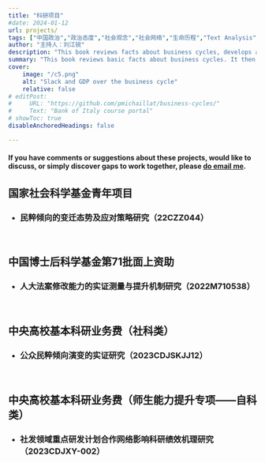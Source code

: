 ```yaml
---
title: "科研项目" 
#date: 2024-01-12
url: projects/
tags: ["中国政治","政治态度","社会观念","社会网络","生命历程","Text Analysis","科技管理","比较政治","量化研究方法","计算社会科学","时空演变","Cohort"]
author: "主持人：刘江锐"
description: "This book reviews facts about business cycles, develops a matching model to explain them, and discusses how monetary and fiscal policy can stabilize them."
summary: "This book reviews basic facts about business cycles. It then develops a matching model to explain these business-cycle facts. Finally, it explains how monetary policy and government spending should be designed to stabilize business cycles." 
cover:
    image: "/c5.png"
    alt: "Slack and GDP over the business cycle"
    relative: false
# editPost:
#     URL: "https://github.com/pmichaillat/business-cycles/"
#     Text: "Bank of Italy course portal"
# showToc: true
disableAnchoredHeadings: false

---
```


<div class="thinline"></div>

#### If you have comments or suggestions about these projects, would like to discuss, or simply discover gaps to work together, please [do email me](mailto:pascal.michaillat@gmail.com).

<div class="thinline"></div>

## 国家社会科学基金青年项目

* ### 民粹倾向的变迁态势及应对策略研究（22CZZ044）

<div class="thinline"></div>
&nbsp;

## 中国博士后科学基金第71批面上资助

* ### 人大法案修改能力的实证测量与提升机制研究（2022M710538）

<!-- This first section reviews basic facts about business cycles. It decomposes business-cycle fluctuations into two components: fluctuations in productive capacity, and fluctuations in capacity utilization. It finds that the vast majority of business-cycle fluctuations are caused by fluctuations in capacity utilization--or equivalently fluctuations in slack. It also shows that such fluctuations in slack impose large welfare costs, due to the large non-monetary costs of unemployment. -->

<!-- + Chapter 2. Existence of slack
+ Chapter 3. Fluctuations in slack -->

<div class="thinline"></div>
&nbsp;

## 中央高校基本科研业务费（社科类）

* ### 公众民粹倾向演变的实证研究（2023CDJSKJJ12）

<!-- This section develops a slackish model of business cycles. The model is static. It is built around a matching function. The matching function summarizes the complex process through which workers searching for jobs meet firms searching for employees, and firms searching for customers meet consumers searching for sellers. Because of the matching function, self-employed workers are not able to sell all their services: there is always some slack.  -->

<!-- Wealth enters the utility function. People derive direct utility from wealth, maybe because wealth is a marker of social status, and people value high social status. Thanks to this assumption, and although the model is static, the aggregate demand is nondegenerate.

The matching model requires to specify price norms. Theoretically, there are many possibilities. Evidence from microdata and ethnographic surveys suggests that prices and wages are not fully flexible but instead somewhat rigid. The section shows how such rigid pricing norms can be inserted into the model. Then the section derives comparative statics in response to aggregate demand and aggregate supply shocks under fixed prices and rigid prices. 
 -->
<!-- + Chapter 4.
+ Chapter 5.
+  --> 

<div class="thinline"></div>
&nbsp;

## 中央高校基本科研业务费（师生能力提升专项——自科类）

* ### 社发领域重点研发计划合作网络影响科研绩效机理研究（2023CDJXY-002）

<!-- This section presents a dynamic version of the slackish business-cycle model. In the dynamic model, unemployment is determined by the intersection of an aggregate demand curve, stemming from households' Euler equation, and an aggregate supply curve, corresponding to the Beveridge curve.

An advantage of moving to a dynamic environment is that interest rates appear into the model. Indeed, the real interest rate is a key determinant of aggregate demand. By setting a nominal interest rate, the central bank can stabilize the economy. The model is therefore useful to study the effect of monetary policy on unemployment—for instance to assess the possibility of a soft landing in the aftermath of the pandemic inflation spike. -->

<!-- + Chapter 14.
+ Chapter 15.
+ . -->

<div class="thinline"></div>
